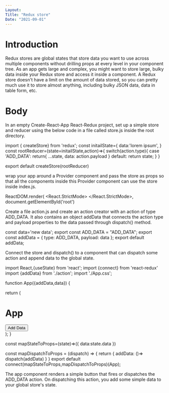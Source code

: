 ```yaml
---
Layout:
Title: "Redux store"
Date: "2021-09-01"
---
```


# Introduction

Redux stores are global states that store data you want to use across multiple components without drilling props at every level in your component tree. As an app gets large and complex, you might want to store large, bulky data inside your Redux store and access it inside a component. A Redux store doesn't have a limit on the amount of data stored, so you can pretty much use it to store almost anything, including bulky JSON data, data in table form, etc. 

# Body

In an empty Create-React-App React-Redux project, set up a simple store and reducer using the below code in a file called store.js inside the root directory.

import { createStore} from 'redux';
const initailState={
    data:'lorem ipsum',
}
const rootReducer=(state=initailState,action)=>{
    switch(action.type){
        case 'ADD_DATA':
            return{
                ...state,
                data: action.payload
            }
        default:
            return state;
    }
}

export default createStore(rootReducer)

wrap your app around a Provider component and pass the store as props so that all the components inside this Provider component can use the store inside index.js.

ReactDOM.render(
  <React.StrictMode>
    <Provider store={store}>
      <App />
    </Provider>
  </React.StrictMode>,
  document.getElementById('root')

Create a file action.js and create an action creator with an action of type ADD_DATA. It also contains an object addData that connects the action type and payload properties to the data passed through dispatch() method.

const data='new data';
export const ADD_DATA = "ADD_DATA";
export const addData = {
      type: ADD_DATA,
      payload: data
};
export default addData;

Connect the store and dispatch() to a component that can dispatch some action and append data to the global state.

import React,{useState} from 'react';
import {connect} from 'react-redux'
import {addData} from './action';
import './App.css';

function App({addData,data}) {

  return (
    <div className="App">
      <h1>App</h1>
      <button onClick={addData}>Add Data</button>
    </div>
  );
}

const mapStateToProps=(state)=>({ data:state.data })

const mapDispatchToProps = (dispatch) => {
  return {
    addData: ()=> dispatch(addData)
  }
}
export default connect(mapStateToProps,mapDispatchToProps)(App);

The app component renders a simple button that fires or dispatches the ADD_DATA action. On dispatching this action, you add some simple data to your global store's state.